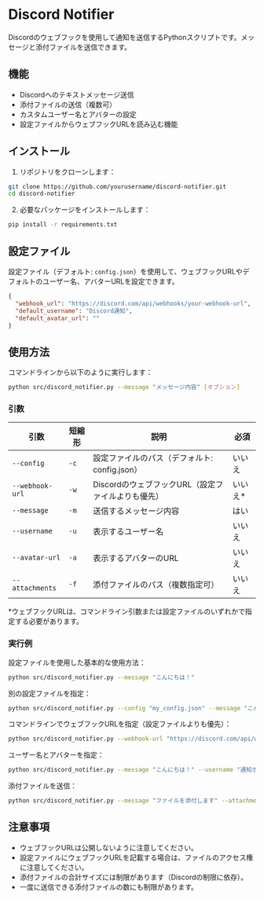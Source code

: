 # Discord Notifier

Discordのウェブフックを使用して通知を送信するPythonスクリプトです。メッセージと添付ファイルを送信できます。

## 機能

- Discordへのテキストメッセージ送信
- 添付ファイルの送信（複数可）
- カスタムユーザー名とアバターの設定
- 設定ファイルからウェブフックURLを読み込む機能

## インストール

1. リポジトリをクローンします：

```bash
git clone https://github.com/yourusername/discord-notifier.git
cd discord-notifier
```

2. 必要なパッケージをインストールします：

```bash
pip install -r requirements.txt
```

## 設定ファイル

設定ファイル（デフォルト: `config.json`）を使用して、ウェブフックURLやデフォルトのユーザー名、アバターURLを設定できます。

```json
{
  "webhook_url": "https://discord.com/api/webhooks/your-webhook-url",
  "default_username": "Discord通知",
  "default_avatar_url": ""
}
```

## 使用方法

コマンドラインから以下のように実行します：

```bash
python src/discord_notifier.py --message "メッセージ内容" [オプション]
```

### 引数

| 引数 | 短縮形 | 説明 | 必須 |
|------|--------|------|------|
| `--config` | `-c` | 設定ファイルのパス（デフォルト: config.json） | いいえ |
| `--webhook-url` | `-w` | DiscordのウェブフックURL（設定ファイルよりも優先） | いいえ* |
| `--message` | `-m` | 送信するメッセージ内容 | はい |
| `--username` | `-u` | 表示するユーザー名 | いいえ |
| `--avatar-url` | `-a` | 表示するアバターのURL | いいえ |
| `--attachments` | `-f` | 添付ファイルのパス（複数指定可） | いいえ |

*ウェブフックURLは、コマンドライン引数または設定ファイルのいずれかで指定する必要があります。

### 実行例

設定ファイルを使用した基本的な使用方法：

```bash
python src/discord_notifier.py --message "こんにちは！"
```

別の設定ファイルを指定：

```bash
python src/discord_notifier.py --config "my_config.json" --message "こんにちは！"
```

コマンドラインでウェブフックURLを指定（設定ファイルよりも優先）：

```bash
python src/discord_notifier.py --webhook-url "https://discord.com/api/webhooks/your-webhook-url" --message "こんにちは！"
```

ユーザー名とアバターを指定：

```bash
python src/discord_notifier.py --message "こんにちは！" --username "通知ボット" --avatar-url "https://example.com/avatar.png"
```

添付ファイルを送信：

```bash
python src/discord_notifier.py --message "ファイルを添付します" --attachments "path/to/file1.txt" "path/to/file2.jpg"
```

## 注意事項

- ウェブフックURLは公開しないように注意してください。
- 設定ファイルにウェブフックURLを記載する場合は、ファイルのアクセス権に注意してください。
- 添付ファイルの合計サイズには制限があります（Discordの制限に依存）。
- 一度に送信できる添付ファイルの数にも制限があります。
